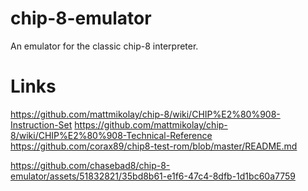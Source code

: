 # chip-8-emulator
An emulator for the classic chip-8 interpreter.

# Links
https://github.com/mattmikolay/chip-8/wiki/CHIP%E2%80%908-Instruction-Set
https://github.com/mattmikolay/chip-8/wiki/CHIP%E2%80%908-Technical-Reference
https://github.com/corax89/chip8-test-rom/blob/master/README.md


https://github.com/chasebad8/chip-8-emulator/assets/51832821/35bd8b61-e1f6-47c4-8dfb-1d1bc60a7759

